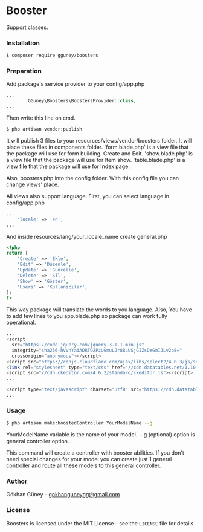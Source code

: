 # Booster

Support classes.

### Installation

```bash
$ composer require gguney/boosters
```

### Preparation
Add package's service provider to your config/app.php

```php
...
        GGuney\Boosters\BoostersProvider::class,
...
```

Then write this line on cmd.
```bash
$ php artisan vendor:publish
```

It will publish 3 files to your resources/views/vendor/boosters folder. It will place these files in components folder.
'form.blade.php' is a view file that the package will use for form building. Create and Edit.
'show.blade.php' is a view file that the package will use for Item show.
'table.blade.php' is a view file that the package will use for Index page.

Also, boosters.php into the config folder. With this config file you can change views' place.

All views also support language. First, you can select language in config/app.php
```php
...
    'locale' => 'en',
...
```
And inside resources/lang/your_locale_name create general.php
```php
<?php
return [
    'Create' => 'Ekle',
    'Edit' => 'Düzenle',
    'Update' => 'Güncelle',
    'Delete' => 'Sil',
    'Show' => 'Göster',
    'Users' => 'Kullanıcılar',
];
?>
```
This way package will translate the words to you language.
Also, You have to add few lines to you app.blade.php so package can work fully operational.

```php
...
<script
  src="https://code.jquery.com/jquery-3.1.1.min.js"
  integrity="sha256-hVVnYaiADRTO2PzUGmuLJr8BLUSjGIZsDYGmIJLv2b8="
  crossorigin="anonymous"></script>
<script src="https://cdnjs.cloudflare.com/ajax/libs/select2/4.0.3/js/select2.min.js"></script>
<link rel="stylesheet" type="text/css" href="//cdn.datatables.net/1.10.13/css/jquery.dataTables.css">
<script src="//cdn.ckeditor.com/4.6.2/standard/ckeditor.js"></script>
...

<script type="text/javascript" charset="utf8" src="https://cdn.datatables.net/1.10.13/js/jquery.dataTables.min.js"></script>
...
```

### Usage

```bash
$ php artisan make:boostedController YourModelName --g
```

YourModelName variable is the name of your model.
--g (optional) option is general controller option.

This command will create a controller with booster abilities. If you don't need special changes for your model you can create just 1 general controller and route all these models to this general controller.

### Author

Gökhan Güney - <gokhanguneygg@gmail.com><br />

### License

Boosters is licensed under the MIT License - see the `LICENSE` file for details
